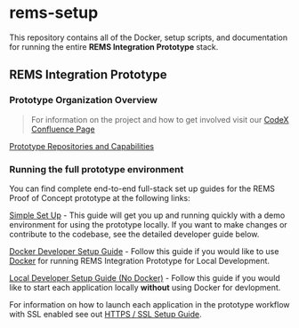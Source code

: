 # rems-setup

This repository contains all of the Docker, setup scripts, and documentation for running the entire **REMS Integration Prototype** stack.

## REMS Integration Prototype

### Prototype Organization Overview

> For information on the project and how to get involved visit our [CodeX Confluence Page](https://confluence.hl7.org/display/COD/Risk+Evaluation+and+Mitigation+Strategies+%28REMS%29+Integration)

[Prototype Repositories and Capabilities](PrototypeRepositoriesAndCapabilities.md)

### Running the full prototype environment

You can find complete end-to-end full-stack set up guides for the REMS Proof of Concept prototype at the following links:

[Simple Set Up](SimpleSetupGuide.md) - This guide will get you up and running quickly with a demo environment for using the prototype locally. If you want to make changes or contribute to the codebase, see the detailed developer guide below.

[Docker Developer Setup Guide](DeveloperSetupGuide.md) - Follow this guide if you would like to use [Docker](https://docs.docker.com/get-started/overview/) for running REMS Integration Prototype for Local Development.

[Local Developer Setup Guide (No Docker)](EndToEndSetupGuide.md) - Follow this guide if you would like to start each application locally **without** using Docker for devlopment.

For information on how to launch each application in the prototype workflow with SSL enabled see out [HTTPS / SSL Setup Guide](https://github.com/mcode/rems-setup/blob/main/SSLSetupGuide.md).
